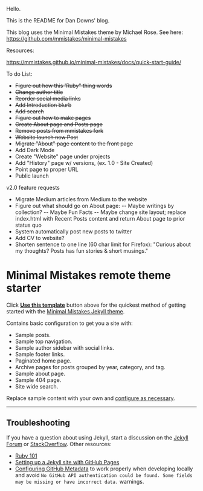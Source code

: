 Hello. 

This is the README for Dan Downs' blog.

This blog uses the Minimal Mistakes theme by Michael Rose. See here: https://github.com/mmistakes/minimal-mistakes


Resources: 

https://mmistakes.github.io/minimal-mistakes/docs/quick-start-guide/


To do List:
- <s> Figure out how this 'Ruby" thing words </s>
- <s> Change author title </s>
- <s> Reorder social media links </s>
- <s> Add Introduction blurb </s>
- <s> Add search </s>
- <s> Figure out how to make pages </s>
- <s> Create About page and Posts page </s>
- <s> Remove posts from mmistakes fork </s>
- <s> Website launch new Post </s>
- <s>Migrate "About" page content to the front page</s>
- Add Dark Mode
- Create "Website" page under projects
- Add "History" page w/ versions, (ex. 1.0 - Site Created)
- Point page to proper URL
- Public launch

v2.0 feature requests
- Migrate Medium articles from Medium to the website
- Figure out what should go on About page:
-- Maybe writings by collection?
-- Maybe Fun Facts
-- Maybe change site layout; replace index.html with Recent Posts content and return About page to prior status quo
- System automatically post new posts to twitter
- Add CV to website?
- Shorten sentence to one line (60 char limit for Firefox): "Curious about my thoughts? Posts has fun stories & short musings."






# Minimal Mistakes remote theme starter

Click [**Use this template**](https://github.com/mmistakes/mm-github-pages-starter/generate) button above for the quickest method of getting started with the [Minimal Mistakes Jekyll theme](https://github.com/mmistakes/minimal-mistakes).

Contains basic configuration to get you a site with:

- Sample posts.
- Sample top navigation.
- Sample author sidebar with social links.
- Sample footer links.
- Paginated home page.
- Archive pages for posts grouped by year, category, and tag.
- Sample about page.
- Sample 404 page.
- Site wide search.

Replace sample content with your own and [configure as necessary](https://mmistakes.github.io/minimal-mistakes/docs/configuration/).

---

## Troubleshooting

If you have a question about using Jekyll, start a discussion on the [Jekyll Forum](https://talk.jekyllrb.com/) or [StackOverflow](https://stackoverflow.com/questions/tagged/jekyll). Other resources:

- [Ruby 101](https://jekyllrb.com/docs/ruby-101/)
- [Setting up a Jekyll site with GitHub Pages](https://jekyllrb.com/docs/github-pages/)
- [Configuring GitHub Metadata](https://github.com/jekyll/github-metadata/blob/master/docs/configuration.md#configuration) to work properly when developing locally and avoid `No GitHub API authentication could be found. Some fields may be missing or have incorrect data.` warnings.
